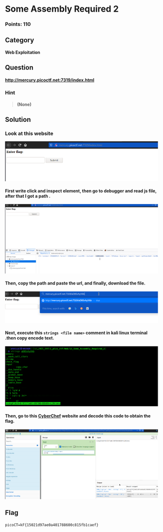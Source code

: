 # Some Assembly Required 2
### Points: 110

## Category
#### Web Exploitation

## Question
#### http://mercury.picoctf.net:7319/index.html
### Hint
>#### (None)



## Solution
### Look at this website
![pico](a/05.png)

#### First write click and inspect element, then go to debugger and read js file, after that I got a path .
![pico](a/07.png)
#### Then, copy the path and paste the url, and finally, download the file. 
![pico](a/08.png)
#### Next, execute this `strings <file name>` comment in kali linux terminal .then copy encode text.
![pico](a/03.png)
#### Then, go to this [CyberChef](https://gchq.github.io/CyberChef/#recipe=Magic(3,true,false,'pico')&input=eGFrZ0tcNWNOczk9ODo5bDE/aW04aTw4OT8wMD44OGswOT1uajlraW1udQ) website and decode this code to obtain the flag. 
![pico](a/04.png)

## Flag
`picoCT=kF{15021d97ae0a401788600c815fb1caef}`